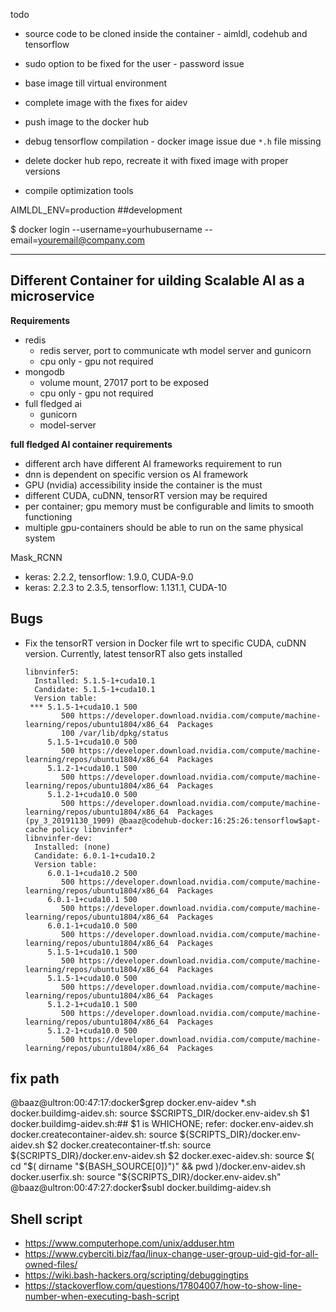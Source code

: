 todo

* source code to be cloned inside the container - aimldl, codehub and tensorflow
* sudo option to be fixed for the user - password issue
* base image till virtual environment
* complete image with the fixes for aidev
* push image to the docker hub

* debug tensorflow compilation - docker image issue due `*.h` file missing
* delete docker hub repo, recreate it with fixed image with proper versions
* compile optimization tools



AIMLDL_ENV=production ##development

$ docker login --username=yourhubusername --email=youremail@company.com

---

## Different Container for uilding Scalable AI as a microservice


**Requirements**
* redis
  * redis server, port to communicate wth model server and gunicorn
  * cpu only - gpu not required
* mongodb
  * volume mount, 27017 port to be exposed
  * cpu only - gpu not required
* full fledged ai
  * gunicorn
  * model-server


**full fledged AI container requirements**
* different arch have different AI frameworks requirement to run
* dnn is dependent on specific version os AI framework
* GPU (nvidia) accessibility inside the container is the must
* different CUDA, cuDNN, tensorRT version may be required
* per container; gpu memory must be configurable and limits to smooth functioning
* multiple gpu-containers should be able to run on the same physical system


Mask_RCNN
* keras: 2.2.2, tensorflow: 1.9.0, CUDA-9.0
* keras: 2.2.3 to 2.3.5, tensorflow: 1.131.1, CUDA-10


## Bugs

* Fix the tensorRT version in Docker file wrt to specific CUDA, cuDNN version. Currently, latest tensorRT also gets installed
  ```
  libnvinfer5:
    Installed: 5.1.5-1+cuda10.1
    Candidate: 5.1.5-1+cuda10.1
    Version table:
   *** 5.1.5-1+cuda10.1 500
          500 https://developer.download.nvidia.com/compute/machine-learning/repos/ubuntu1804/x86_64  Packages
          100 /var/lib/dpkg/status
       5.1.5-1+cuda10.0 500
          500 https://developer.download.nvidia.com/compute/machine-learning/repos/ubuntu1804/x86_64  Packages
       5.1.2-1+cuda10.1 500
          500 https://developer.download.nvidia.com/compute/machine-learning/repos/ubuntu1804/x86_64  Packages
       5.1.2-1+cuda10.0 500
          500 https://developer.download.nvidia.com/compute/machine-learning/repos/ubuntu1804/x86_64  Packages
  (py_3_20191130_1909) @baaz@codehub-docker:16:25:26:tensorflow$apt-cache policy libnvinfer*
  libnvinfer-dev:
    Installed: (none)
    Candidate: 6.0.1-1+cuda10.2
    Version table:
       6.0.1-1+cuda10.2 500
          500 https://developer.download.nvidia.com/compute/machine-learning/repos/ubuntu1804/x86_64  Packages
       6.0.1-1+cuda10.1 500
          500 https://developer.download.nvidia.com/compute/machine-learning/repos/ubuntu1804/x86_64  Packages
       6.0.1-1+cuda10.0 500
          500 https://developer.download.nvidia.com/compute/machine-learning/repos/ubuntu1804/x86_64  Packages
       5.1.5-1+cuda10.1 500
          500 https://developer.download.nvidia.com/compute/machine-learning/repos/ubuntu1804/x86_64  Packages
       5.1.5-1+cuda10.0 500
          500 https://developer.download.nvidia.com/compute/machine-learning/repos/ubuntu1804/x86_64  Packages
       5.1.2-1+cuda10.1 500
          500 https://developer.download.nvidia.com/compute/machine-learning/repos/ubuntu1804/x86_64  Packages
       5.1.2-1+cuda10.0 500
          500 https://developer.download.nvidia.com/compute/machine-learning/repos/ubuntu1804/x86_64  Packages
  ```

## fix path

  @baaz@ultron:00:47:17:docker$grep docker.env-aidev *.sh
docker.buildimg-aidev.sh:  source $SCRIPTS_DIR/docker.env-aidev.sh $1
docker.buildimg-aidev.sh:## $1 is WHICHONE; refer: docker.env-aidev.sh
docker.createcontainer-aidev.sh:  source ${SCRIPTS_DIR}/docker.env-aidev.sh $2
docker.createcontainer-tf.sh:  source ${SCRIPTS_DIR}/docker.env-aidev.sh $2
docker.exec-aidev.sh:  source $( cd "$( dirname "${BASH_SOURCE[0]}")" && pwd )/docker.env-aidev.sh
docker.userfix.sh:  source "${SCRIPTS_DIR}/docker.env-aidev.sh"
@baaz@ultron:00:47:27:docker$subl docker.buildimg-aidev.sh





## Shell script

* https://www.computerhope.com/unix/adduser.htm
* https://www.cyberciti.biz/faq/linux-change-user-group-uid-gid-for-all-owned-files/
* https://wiki.bash-hackers.org/scripting/debuggingtips
* https://stackoverflow.com/questions/17804007/how-to-show-line-number-when-executing-bash-script

